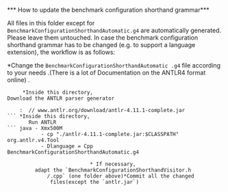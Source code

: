 *** How to update the benchmark configuration shorthand grammar***

All files in this folder except for `BenchmarkConfigurationShorthandAutomatic.g4` are automatically generated.
Please leave them untouched. In case the benchmark configuration shorthand grammar has to be changed (e.g. to support a language extension), the workflow is as follows:

*Change the `BenchmarkConfigurationShorthandAutomatic
     .g4` file according to your needs
     .(There is a lot of Documentation on the ANTLR4 format online)
     .

         *Inside this directory,
    Download the ANTLR parser generator
``` wget http
    :  // www.antlr.org/download/antlr-4.11.1-complete.jar
``` *Inside this directory,
       Run ANTLR
``` java - Xmx500M
           - cp "./antlr-4.11.1-complete.jar:$CLASSPATH" org.antlr.v4.Tool
           - Dlanguage = Cpp BenchmarkConfigurationShorthandAutomatic.g4
```

                               * If necessary,
             adapt the `BenchmarkConfigurationShorthandVisitor.h
                 /.cpp` (one folder above)*Commit all the changed
                  files(except the `antlr.jar`)
